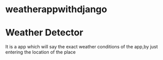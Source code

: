 # weatherappwithdjango
<h1>Weather Detector</h1>
<p>It is a app which will say the exact weather conditions of the app,by just entering the location of the place</p>
<img src="" alt=""/>
